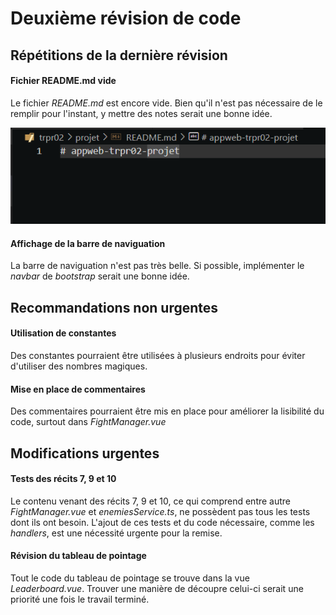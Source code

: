 # Deuxième révision de code


## Répétitions de la dernière révision

#### Fichier README.md vide

Le fichier *README.md* est encore vide. Bien qu'il n'est pas nécessaire de le remplir pour l'instant, y mettre des notes serait une bonne idée.

![](assets/empty_README.png)

#### Affichage de la barre de naviguation

La barre de naviguation n'est pas très belle. Si possible, implémenter le *navbar* de *bootstrap* serait une bonne idée.


## Recommandations non urgentes

#### Utilisation de constantes

Des constantes pourraient être utilisées à plusieurs endroits pour éviter d'utiliser des nombres magiques.

#### Mise en place de commentaires

Des commentaires pourraient être mis en place pour améliorer la lisibilité du code, surtout dans *FightManager.vue*

## Modifications urgentes

#### Tests des récits 7, 9 et 10

Le contenu venant des récits 7, 9 et 10, ce qui comprend entre autre *FightManager.vue* et *enemiesService.ts*, ne possèdent pas tous les tests dont ils ont besoin. L'ajout de ces tests et du code nécessaire, comme les *handlers*, est une nécessité urgente pour la remise.

#### Révision du tableau de pointage

Tout le code du tableau de pointage se trouve dans la vue *Leaderboard.vue*. Trouver une manière de découpre celui-ci serait une priorité une fois le travail terminé.